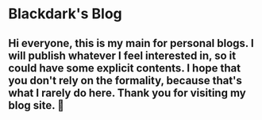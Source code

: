 # Blackdark's Blog
## Hi everyone, this is my main for personal blogs. I will publish whatever I feel interested in, so it could have some explicit contents. I hope that you don't rely on the formality, because that's what I rarely do here. Thank you for visiting my blog site. 🖤
